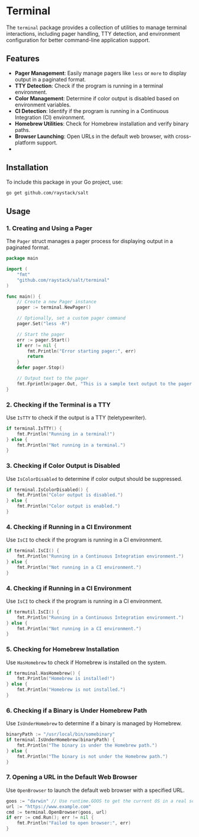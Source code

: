 # Terminal

The `terminal` package provides a collection of utilities to manage terminal interactions, including pager handling, TTY detection, and environment configuration for better command-line application support.

## Features

- **Pager Management**: Easily manage pagers like `less` or `more` to display output in a paginated format.
- **TTY Detection**: Check if the program is running in a terminal environment.
- **Color Management**: Determine if color output is disabled based on environment variables.
- **CI Detection**: Identify if the program is running in a Continuous Integration (CI) environment.
- **Homebrew Utilities**: Check for Homebrew installation and verify binary paths.
- **Browser Launching**: Open URLs in the default web browser, with cross-platform support.
- 
## Installation

To include this package in your Go project, use:

```bash
go get github.com/raystack/salt
```

## Usage

### 1. Creating and Using a Pager

The `Pager` struct manages a pager process for displaying output in a paginated format.

```go
package main

import (
    "fmt"
    "github.com/raystack/salt/terminal"
)

func main() {
    // Create a new Pager instance
    pager := terminal.NewPager()

    // Optionally, set a custom pager command
    pager.Set("less -R")

    // Start the pager
    err := pager.Start()
    if err != nil {
        fmt.Println("Error starting pager:", err)
        return
    }
    defer pager.Stop()

    // Output text to the pager
    fmt.Fprintln(pager.Out, "This is a sample text output to the pager.")
}
```

### 2. Checking if the Terminal is a TTY

Use `IsTTY` to check if the output is a TTY (teletypewriter).

```go
if terminal.IsTTY() {
    fmt.Println("Running in a terminal!")
} else {
    fmt.Println("Not running in a terminal.")
}
```

### 3. Checking if Color Output is Disabled

Use `IsColorDisabled` to determine if color output should be suppressed.

```go
if terminal.IsColorDisabled() {
    fmt.Println("Color output is disabled.")
} else {
    fmt.Println("Color output is enabled.")
}
```

### 4. Checking if Running in a CI Environment

Use `IsCI` to check if the program is running in a CI environment.

```go
if terminal.IsCI() {
    fmt.Println("Running in a Continuous Integration environment.")
} else {
    fmt.Println("Not running in a CI environment.")
}
```


### 4. Checking if Running in a CI Environment

Use `IsCI` to check if the program is running in a CI environment.

```go
if termutil.IsCI() {
    fmt.Println("Running in a Continuous Integration environment.")
} else {
    fmt.Println("Not running in a CI environment.")
}
```

### 5. Checking for Homebrew Installation

Use `HasHomebrew` to check if Homebrew is installed on the system.

```go
if termuinal.HasHomebrew() {
    fmt.Println("Homebrew is installed!")
} else {
    fmt.Println("Homebrew is not installed.")
}
```

### 6. Checking if a Binary is Under Homebrew Path

Use `IsUnderHomebrew` to determine if a binary is managed by Homebrew.

```go
binaryPath := "/usr/local/bin/somebinary"
if terminal.IsUnderHomebrew(binaryPath) {
    fmt.Println("The binary is under the Homebrew path.")
} else {
    fmt.Println("The binary is not under the Homebrew path.")
}
```

### 7. Opening a URL in the Default Web Browser

Use `OpenBrowser` to launch the default web browser with a specified URL.

```go
goos := "darwin" // Use runtime.GOOS to get the current OS in a real scenario
url := "https://www.example.com"
cmd := terminal.OpenBrowser(goos, url)
if err := cmd.Run(); err != nil {
    fmt.Println("Failed to open browser:", err)
}
```